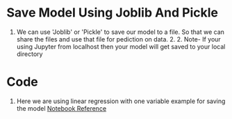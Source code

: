 # Save Model Using Joblib And Pickle
1. We can use 'Joblib' or 'Pickle' to save our model to a file. So that we can share the files and use that file for pediction on data. 2. 2. Note- If your using Jupyter from localhost then your model will get saved to your local directory

# Code
1. Here we are using linear regression with one variable example for saving the model
   [Notebook Reference](Save_Model_Using_Joblib_And_Pickle.ipynb)
